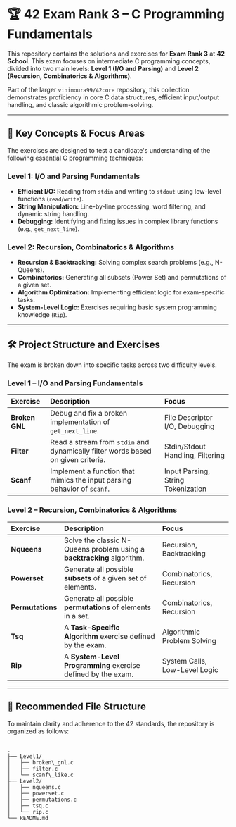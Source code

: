 # 🏆 42 Exam Rank 3 – C Programming Fundamentals

This repository contains the solutions and exercises for **Exam Rank 3** at **42 School**. This exam focuses on intermediate C programming concepts, divided into two main levels: **Level 1 (I/O and Parsing)** and **Level 2 (Recursion, Combinatorics & Algorithms)**.

Part of the larger `vinimoura99/42core` repository, this collection demonstrates proficiency in core C data structures, efficient input/output handling, and classic algorithmic problem-solving.

---

## 🚀 Key Concepts & Focus Areas

The exercises are designed to test a candidate's understanding of the following essential C programming techniques:

### **Level 1: I/O and Parsing Fundamentals**
* **Efficient I/O:** Reading from `stdin` and writing to `stdout` using low-level functions (`read`/`write`).
* **String Manipulation:** Line-by-line processing, word filtering, and dynamic string handling.
* **Debugging:** Identifying and fixing issues in complex library functions (e.g., `get_next_line`).

### **Level 2: Recursion, Combinatorics & Algorithms**
* **Recursion & Backtracking:** Solving complex search problems (e.g., N-Queens).
* **Combinatorics:** Generating all subsets (Power Set) and permutations of a given set.
* **Algorithm Optimization:** Implementing efficient logic for exam-specific tasks.
* **System-Level Logic:** Exercises requiring basic system programming knowledge (`Rip`).

---

## 🛠️ Project Structure and Exercises

The exam is broken down into specific tasks across two difficulty levels.

### **Level 1 – I/O and Parsing Fundamentals**

| Exercise | Description | Focus |
| :--- | :--- | :--- |
| **Broken GNL** | Debug and fix a broken implementation of `get_next_line`. | File Descriptor I/O, Debugging |
| **Filter** | Read a stream from `stdin` and dynamically filter words based on given criteria. | Stdin/Stdout Handling, Filtering |
| **Scanf** | Implement a function that mimics the input parsing behavior of `scanf`. | Input Parsing, String Tokenization |

### **Level 2 – Recursion, Combinatorics & Algorithms**

| Exercise | Description | Focus |
| :--- | :--- | :--- |
| **Nqueens** | Solve the classic N-Queens problem using a **backtracking** algorithm. | Recursion, Backtracking |
| **Powerset** | Generate all possible **subsets** of a given set of elements. | Combinatorics, Recursion |
| **Permutations** | Generate all possible **permutations** of elements in a set. | Combinatorics, Recursion |
| **Tsq** | A **Task-Specific Algorithm** exercise defined by the exam. | Algorithmic Problem Solving |
| **Rip** | A **System-Level Programming** exercise defined by the exam. | System Calls, Low-Level Logic |

---

## 📂 Recommended File Structure

To maintain clarity and adherence to the 42 standards, the repository is organized as follows:

```

.
├── Level1/
│   ├── broken\_gnl.c
│   ├── filter.c
│   └── scanf\_like.c
├── Level2/
│   ├── nqueens.c
│   ├── powerset.c
│   ├── permutations.c
│   ├── tsq.c
│   └── rip.c
└── README.md

```
```
